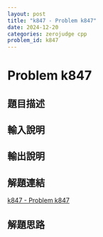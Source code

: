 ```yaml
---
layout: post
title: "k847 - Problem k847"
date: 2024-12-20
categories: zerojudge cpp
problem_id: k847
---
```


# Problem k847

## 題目描述



## 輸入說明



## 輸出說明



## 解題連結

[k847 - Problem k847](https://zerojudge.tw/ShowProblem?problemid=k847)

## 解題思路

